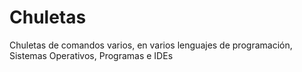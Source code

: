 # Chuletas
Chuletas de comandos varios, en varios lenguajes de programación, Sistemas Operativos, Programas e IDEs
